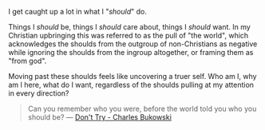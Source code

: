 I get caught up a lot in what I "*should*" do.

Things I *should* be, things I *should* care about, things I *should* want. In my Christian upbringing this was referred to as the pull of "the world", which acknowledges the shoulds from the outgroup of non-Christians as negative while ignoring the shoulds from the ingroup altogether, or framing them as "from god".

Moving past these shoulds feels like uncovering a truer self. Who am I, why am I here, what do I want, regardless of the shoulds pulling at my attention in every direction?

> Can you remember who you were, before the world told you who you should be?
> ― [Don't Try - Charles Bukowski](https://www.youtube.com/watch?v=eMTDAHK-tkE)